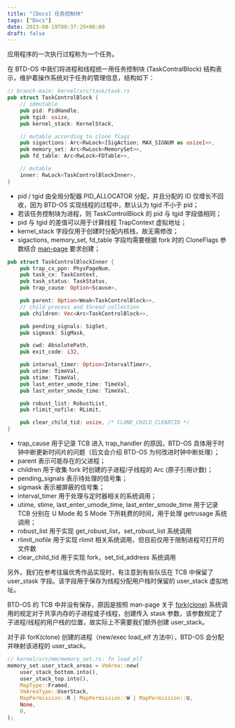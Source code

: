 ```yaml
---
title: "[Docs] 任务控制块"
tags: ["Docs"]
date: 2023-08-19T00:37:29+08:00
draft: false
---
```


应用程序的一次执行过程称为一个任务。

<!--more-->

在 BTD-OS 中我们将进程和线程统一用任务控制块 (TaskContralBlock) 结构表示，维护着操作系统对于任务的管理信息，结构如下：

```rust
// branch-main: kernel/src/task/task.rs
pub struct TaskControlBlock {
    // immutable
    pub pid: PidHandle,
    pub tgid: usize,
    pub kernel_stack: KernelStack,

    // mutable according to clone flags
    pub sigactions: Arc<RwLock<[SigAction; MAX_SIGNUM as usize]>>,
    pub memory_set: Arc<RwLock<MemorySet>>,
    pub fd_table: Arc<RwLock<FDTable>>,

    // mutable
    inner: RwLock<TaskControlBlockInner>,
}
```

- pid / tgid 由全局分配器 PID_ALLOCATOR 分配，并且分配的 ID 仅增长不回收，因为 BTD-OS 实现线程的过程中，默认认为 tgid 不小于 pid；
- 若该任务控制块为进程，则 TaskControlBlock 的 pid 与 tgid 字段值相同；
- pid 与 tgid 的差值可以用于计算线程 TrapContext 虚拟地址；
- kernel_stack 字段仅用于创建时分配内核栈，故无需修改；
- sigactions, memory_set, fd_table 字段均需要根据 fork 时的 CloneFlags 参数结合 [man-page](https://man7.org/linux/man-pages/index.html) 要求创建；

```rust
pub struct TaskControlBlockInner {
    pub trap_cx_ppn: PhysPageNum,
    pub task_cx: TaskContext,
    pub task_status: TaskStatus,
    pub trap_cause: Option<Scause>,

    pub parent: Option<Weak<TaskControlBlock>>,
    // child process and thread collection
    pub children: Vec<Arc<TaskControlBlock>>,

    pub pending_signals: SigSet,
    pub sigmask: SigMask,

    pub cwd: AbsolutePath,
    pub exit_code: i32,

    pub interval_timer: Option<IntervalTimer>,
    pub utime: TimeVal,
    pub stime: TimeVal,
    pub last_enter_umode_time: TimeVal,
    pub last_enter_smode_time: TimeVal,

    pub robust_list: RobustList,
    pub rlimit_nofile: RLimit,

    pub clear_child_tid: usize, /* CLONE_CHILD_CLEARTID */
}
```

- trap_cause 用于记录 TCB 进入 trap_handler 的原因，BTD-OS 具体用于时钟中断更新时间片的问题（后文会介绍 BTD-OS 为何改进时钟中断处理）；
- parent 表示可能存在的父进程；
- children 用于收集 fork 时创建的子进程/子线程的 Arc (原子引用计数)；
- pending_signals 表示待处理的信号集；
- sigmask 表示被屏蔽的信号集；
- interval_timer 用于处理与定时器相关的系统调用；
- utime, stime, last_enter_umode_time, last_enter_smode_time 用于记录 TCB 分别在 U Mode 和 S Mode 下所耗费的时间，用于处理 getrusage 系统调用；
- robust_list 用于实现 get_robust_list，set_robust_list 系统调用
- rlimit_nofile 用于实现 rlimit 相关系统调用，但目前仅用于限制进程可打开的文件数
- clear_child_tid 用于实现 fork，set_tid_address 系统调用

另外，我们在参考往届优秀作品实现时，有注意到有些队伍在 TCB 中保留了 user_stask 字段。该字段用于保存为线程分配用户栈时保留的 user_stack 虚拟地址。

BTD-OS 的 TCB 中并没有保存，原因是按照 man-page 关于 [fork(clone)](https://man7.org/linux/man-pages/man2/clone.2.html) 系统调用的规定对于共享内存的子进程或子线程，创建传入 stask 参数，该参数规定了子进程/线程的用户栈的位置，故实际上不需要我们额外创建 user_stack。

对于非 forK(clone) 创建的进程（new/exec load_elf 方法中），BTD-OS 会分配并映射该进程的 user_stack。

```rust
// kernel/src/mm/memory_set.rs: fn load_elf
memory_set.user_stack_areas = VmArea::new(
    user_stack_bottom.into(),
    user_stack_top.into(),
    MapType::Framed,
    VmAreaType::UserStack,
    MapPermission::R | MapPermission::W | MapPermission::U,
    None,
    0,
);
```


